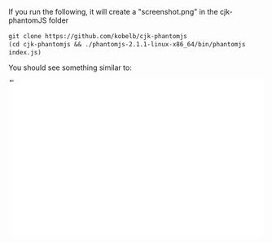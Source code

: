 If you run the following, it will create a "screenshot.png" in the cjk-phantomJS folder

```
git clone https://github.com/kobelb/cjk-phantomjs
(cd cjk-phantomjs && ./phantomjs-2.1.1-linux-x86_64/bin/phantomjs index.js)
```

You should see something similar to:

![this](example-screenshot.png)
